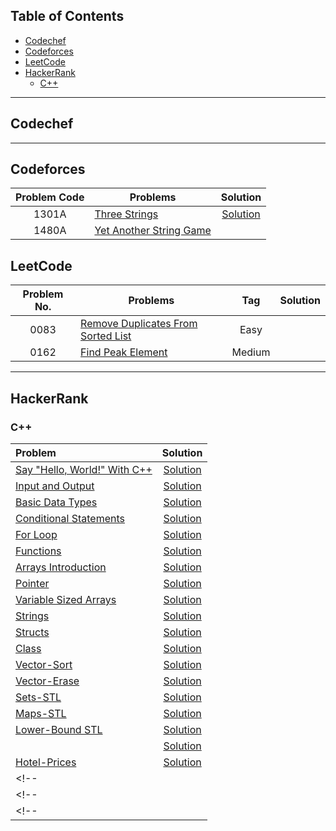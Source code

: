 ## Table of Contents

- [Codechef](#codechef)
- [Codeforces](#codeforces)
- [LeetCode](#leetcode)
- [HackerRank](#hackerrank)
  - [C++](#c)

----

## Codechef

----

## Codeforces

<!-- | Problems                          | Difficulty | links                                                            | Solution                                                                                                                                             |
| --------------------------------- | :--------: | ---------------------------------------------------------------- | ---------------------------------------------------------------------------------------------------------------------------------------------------- |
| Night at the Museum               |    800     | [Problem link](https://codeforces.com/problemset/problem/731/A)  | [Night at the Museum](https://github.com/master-coding/competitive-programming/blob/main/codeforces/A_Night_at_the_Museum.cpp "Night_at_the_Museum") |
| Juggling letters                  |    800     | [Problem link](https://codeforces.com/problemset/problem/1397/A) |                                                                                                                                                      |
| Restore the Permutation by Merger |    800     | [Problem link](https://codeforces.com/contest/1385/problem/B)    |                                                                                                                                                      |
| Arrival of the General            |    800     | [Problem link](https://codeforces.com/contest/144/problem/A)     |                                                                                                                                                      |
| Two Rabbits                       |    800     | [Problem link](https://codeforces.com/contest/1304/problem/A)    |                                                                                                                                                      |
| Common Subsequence                |    800     | [Problem link](https://codeforces.com/problemset/problem/1382/A) |                                                                                                                                                      |
| Patrick and Shopping              |    800     | [Problem link](https://codeforces.com/problemset/problem/599/A)  |                                                                                                                                                      |
| There Are Two Types of Burgers    |    800     | [Problem link](https://codeforces.com/problemset/problem/1207/A) |                                                                                                                                                      |
| Two Brackets                      |    800     | [Problem link](https://codeforces.com/problemset/problem/1452/C) |                                                                                                                                                      |
| Alexey and Train                  |    800     | [Problem link](https://codeforces.com/problemset/problem/1501/A) |                                                                                                                                                      |
| Prison Break                      |    800     | [Problem link](https://codeforces.com/contest/1482/problem/A)    |                                                                                                                                                      |
| Unique Number                     |    900     | [Problem link](https://codeforces.com/problemset/problem/1462/C) |                                                                                                                                                      | -->

| Problem Code |                                   Problems                                  | Solution |
| :----------: |  -------------------------------------------------------------------------  | :------: |
|    1301A     | [Three Strings](https://codeforces.com/problemset/problem/1301/A) | [Solution](https://github.com/master-coding/competitive-programming/blob/main/codeforces/A_Three_Strings.cpp) |
|    1480A     | [Yet Another String Game](https://codeforces.com/problemset/problem/1480/A) | [](https://github.com/master-coding/competitive-programming/blob/main/codeforces/A_Yet_Another_String_Game.cpp) |

## LeetCode

| Problem No. | Problems                           |  Tag  |  Solution |
| :---------: | ---------------------------------- | :---: | -------- |
|    0083     | [Remove Duplicates From Sorted List](https://leetcode.com/problems/remove-duplicates-from-sorted-list/) | Easy  |  |         
|    0162     | [Find Peak Element](https://leetcode.com/problems/find-peak-element/) | Medium  |  |  

---

## HackerRank

### C++

|Problem | Solution|
|:--- | :---: |
| [Say "Hello, World!" With C++](https://www.hackerrank.com/challenges/cpp-hello-world/problem)| [Solution](https://github.com/master-coding/competitive-programming/blob/main/HackeRank/C%2B%2B/sayHelloWorld.cpp) |
| [Input and Output](https://www.hackerrank.com/challenges/cpp-input-and-output/problem)| [Solution](https://github.com/master-coding/competitive-programming/blob/main/HackeRank/C%2B%2B/inputAndOutput.cpp) |
| [Basic Data Types](https://www.hackerrank.com/challenges/c-tutorial-basic-data-types/problem)| [Solution](https://github.com/master-coding/competitive-programming/blob/main/HackeRank/C%2B%2B/basicDataTypes.cpp) |
| [Conditional Statements](https://www.hackerrank.com/challenges/c-tutorial-conditional-if-else/problem)| [Solution](https://github.com/master-coding/competitive-programming/blob/main/HackeRank/C%2B%2B/conditionalStatements.cpp) |
| [For Loop](https://www.hackerrank.com/challenges/c-tutorial-for-loop/problem)| [Solution](https://github.com/master-coding/competitive-programming/blob/main/HackeRank/C%2B%2B/forLoop.cpp) |
| [Functions](https://www.hackerrank.com/challenges/c-tutorial-functions/problem)| [Solution](https://github.com/master-coding/competitive-programming/blob/main/HackeRank/C%2B%2B/functions.cpp) |
| [Arrays Introduction](https://www.hackerrank.com/challenges/arrays-introduction/problem)|[Solution](https://github.com/master-coding/competitive-programming/blob/main/HackeRank/C%2B%2B/arraysIntroduction.cpp) |
| [Pointer](https://www.hackerrank.com/challenges/c-tutorial-pointer/problem)| [Solution](https://github.com/master-coding/competitive-programming/blob/main/HackeRank/C%2B%2B/pointer.cpp) |
| [Variable Sized Arrays](https://www.hackerrank.com/challenges/variable-sized-arrays/problem)| [Solution](https://github.com/master-coding/competitive-programming/blob/main/HackeRank/C%2B%2B/variableSizedArrays.cpp) |
| [Strings](https://www.hackerrank.com/challenges/c-tutorial-strings/problem)| [Solution](https://github.com/master-coding/competitive-programming/blob/main/HackeRank/C%2B%2B/strings.cpp)|
| [Structs](https://www.hackerrank.com/challenges/c-tutorial-struct/problem)| [Solution](https://github.com/master-coding/competitive-programming/blob/main/HackeRank/C%2B%2B/structs.cpp)|
| [Class](https://www.hackerrank.com/challenges/c-tutorial-class/problem)| [Solution](https://github.com/master-coding/competitive-programming/blob/main/HackeRank/C%2B%2B/class.cpp)|
| [Vector-Sort](https://www.hackerrank.com/challenges/vector-sort/problem)| [Solution](https://github.com/master-coding/competitive-programming/blob/main/HackeRank/C%2B%2B/vectorSort.cpp)|
| [Vector-Erase](https://www.hackerrank.com/challenges/vector-erase/problem)| [Solution](https://github.com/master-coding/competitive-programming/blob/main/HackeRank/C%2B%2B/vectorErase.cpp)|
| [Sets-STL](https://www.hackerrank.com/challenges/cpp-sets/problem)| [Solution](https://github.com/master-coding/competitive-programming/blob/main/HackeRank/C%2B%2B/setsSTL.cpp)|
| [Maps-STL](https://www.hackerrank.com/challenges/cpp-maps/problem?isFullScreen=true)| [Solution](https://github.com/master-coding/competitive-programming/blob/main/HackeRank/C%2B%2B/mapsSTL.cpp)|
| [Lower-Bound STL](https://www.hackerrank.com/challenges/cpp-lower-bound/problem?isFullScreen=true)| [Solution](https://github.com/master-coding/competitive-programming/blob/main/HackeRank/C%2B%2B/lowerBoundSTL.cpp)|
| [](https://www.hackerrank.com/challenges/deque-stl/problem)| [Solution](https://github.com/master-coding/competitive-programming/blob/main/HackeRank/C%2B%2B/strings.cpp)|
| [Hotel-Prices](https://www.hackerrank.com/challenges/hotel-prices/problem)| [Solution](https://github.com/master-coding/competitive-programming/blob/main/HackeRank/C%2B%2B/hotelPrices.cpp)|
<!-- | []()| [Solution](https://github.com/master-coding/competitive-programming/blob/main/HackeRank/C%2B%2B/strings.cpp)| -->
<!-- | []()| [Solution](https://github.com/master-coding/competitive-programming/blob/main/HackeRank/C%2B%2B/strings.cpp)| -->
<!-- | []()| [Solution](https://github.com/master-coding/competitive-programming/blob/main/HackeRank/C%2B%2B/strings.cpp)| -->
